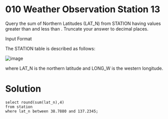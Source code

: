 # 010 Weather Observation Station 13

Query the sum of Northern Latitudes (LAT_N) from STATION having values greater than  and less than . Truncate your answer to  decimal places.

Input Format

The STATION table is described as follows:

![image](https://github.com/anaswick/my_portfolio/assets/24541471/006a3de0-a14c-4972-979f-d1a28bb4d255)

where LAT_N is the northern latitude and LONG_W is the western longitude.

# Solution

```
select round(sum(lat_n),4)
from station
where lat_n between 38.7880 and 137.2345;
```
